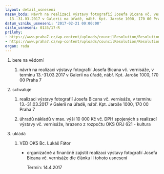 ```yaml
---
layout: detail_usneseni
nazev_bodu: Návrh na realizaci výstavy fotografií Josefa Bicana vč. vernisáže, v termínu
  13.-31.03.2017 v Galerii na úřadě, nábř. Kpt. Jaroše 1000, 170 00 Praha 7
datum_vzniku_usneseni: '2017-02-21 00:00:00'
cislo_usneseni: 0135/17-R
prilohy:
- https://www.praha7.cz/wp-content/uploads/councilResolution/Resolutions/29176/export/M7D_Bican_vernisaz_V~168747.docx
- https://www.praha7.cz/wp-content/uploads/councilResolution/Resolutions/29176/export/export~296741.pdf
organ: rada
---
```

<ol id="urzList" class="urzList_view"><li id="" class="urzClass1"><span name="1">bere na vědomí</span><ol class="urzOlClass"><li style="text-align: left;" id="" class="urzClass2"><span><p>návrh na realizaci výstavy fotografií Josefa Bicana vč. vernisáže, v termínu 13.-31.03.2017 v Galerii na úřadě, nábř. Kpt. Jaroše 1000, 170 00 Praha 7</p></span></li></ol></li><li id="" class="urzClass1"><span name="24">schvaluje</span><ol id="" class="urzOlClass"><li style="text-align: left;" id="" class="urzClass2"><span><p>realizaci výstavy fotografií Josefa Bicana vč. vernisáže, v termínu 13.-31.03.2017 v Galerii na úřadě, nábř. Kpt. Jaroše 1000, 170 00 Praha 7</p></span></li><li style="text-align: left;" id="" class="urzClass2"><span><p>úhradů nákladů v max. výši 10 000 Kč vč. DPH spojených s realizací výstavy vč. vernisáže, hrazeno z rozpočtu OKS ORJ 621 - kultura</p></span></li></ol></li><li class="urzClass1" id="urzUkoly"><span name="1">ukládá</span><ol class="urzOlClass"><li class="urzClass2"><span><p>VED OKS Bc. Lukáš Fátor</p></span><ul class="urzUlClass"><li class="urzClass3"><span><p>organizačně a finančně zajistit realizaci výstavy fotografií Josefa Bicana vč. vernisáže dle článku II tohoto usnesení</p></span><span class="urzUkolTermin">  Termín:&nbsp;14.4.2017</span></li></ul></li></ol></li></ol>